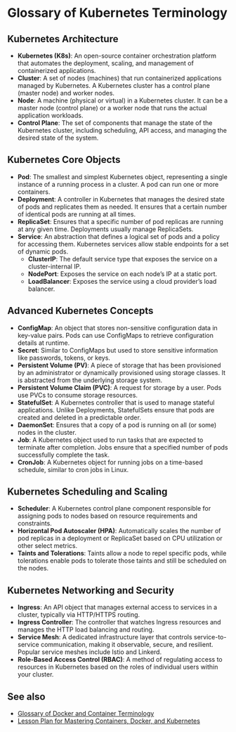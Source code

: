 ﻿# Glossary of Kubernetes Terminology

## Kubernetes Architecture

- **Kubernetes (K8s)**: An open-source container orchestration platform that automates the deployment, scaling, and management of containerized applications.
- **Cluster**: A set of nodes (machines) that run containerized applications managed by Kubernetes. A Kubernetes cluster has a control plane (master node) and worker nodes.
- **Node**: A machine (physical or virtual) in a Kubernetes cluster. It can be a master node (control plane) or a worker node that runs the actual application workloads.
- **Control Plane**: The set of components that manage the state of the Kubernetes cluster, including scheduling, API access, and managing the desired state of the system.

## Kubernetes Core Objects

- **Pod**: The smallest and simplest Kubernetes object, representing a single instance of a running process in a cluster. A pod can run one or more containers.
- **Deployment**: A controller in Kubernetes that manages the desired state of pods and replicates them as needed. It ensures that a certain number of identical pods are running at all times.
- **ReplicaSet**: Ensures that a specific number of pod replicas are running at any given time. Deployments usually manage ReplicaSets.
- **Service**: An abstraction that defines a logical set of pods and a policy for accessing them. Kubernetes services allow stable endpoints for a set of dynamic pods.
  - **ClusterIP**: The default service type that exposes the service on a cluster-internal IP.
  - **NodePort**: Exposes the service on each node’s IP at a static port.
  - **LoadBalancer**: Exposes the service using a cloud provider’s load balancer.

## Advanced Kubernetes Concepts

- **ConfigMap**: An object that stores non-sensitive configuration data in key-value pairs. Pods can use ConfigMaps to retrieve configuration details at runtime.
- **Secret**: Similar to ConfigMaps but used to store sensitive information like passwords, tokens, or keys.
- **Persistent Volume (PV)**: A piece of storage that has been provisioned by an administrator or dynamically provisioned using storage classes. It is abstracted from the underlying storage system.
- **Persistent Volume Claim (PVC)**: A request for storage by a user. Pods use PVCs to consume storage resources.
- **StatefulSet**: A Kubernetes controller that is used to manage stateful applications. Unlike Deployments, StatefulSets ensure that pods are created and deleted in a predictable order.
- **DaemonSet**: Ensures that a copy of a pod is running on all (or some) nodes in the cluster.
- **Job**: A Kubernetes object used to run tasks that are expected to terminate after completion. Jobs ensure that a specified number of pods successfully complete the task.
- **CronJob**: A Kubernetes object for running jobs on a time-based schedule, similar to cron jobs in Linux.

## Kubernetes Scheduling and Scaling

- **Scheduler**: A Kubernetes control plane component responsible for assigning pods to nodes based on resource requirements and constraints.
- **Horizontal Pod Autoscaler (HPA)**: Automatically scales the number of pod replicas in a deployment or ReplicaSet based on CPU utilization or other select metrics.
- **Taints and Tolerations**: Taints allow a node to repel specific pods, while tolerations enable pods to tolerate those taints and still be scheduled on the nodes.

## Kubernetes Networking and Security

- **Ingress**: An API object that manages external access to services in a cluster, typically via HTTP/HTTPS routing.
- **Ingress Controller**: The controller that watches Ingress resources and manages the HTTP load balancing and routing.
- **Service Mesh**: A dedicated infrastructure layer that controls service-to-service communication, making it observable, secure, and resilient. Popular service meshes include Istio and Linkerd.
- **Role-Based Access Control (RBAC)**: A method of regulating access to resources in Kubernetes based on the roles of individual users within your cluster.

## See also

- [Glossary of Docker and Container Terminology](Glossary_of_Docker_and_Container_Terminology.md)
- [Lesson Plan for Mastering Containers, Docker, and Kubernetes](Lesson_Plan_for_Mastering_Containers_Docker_and_Kubernetes.md)
